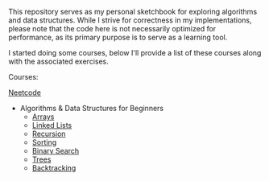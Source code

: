 This repository serves as my personal sketchbook for exploring algorithms and data structures. While I strive for correctness in my implementations, please note that the code here is not necessarily optimized for performance, as its primary purpose is to serve as a learning tool.

I started doing some courses, below I'll provide a list of these courses along with the associated exercises.

Courses: 

[Neetcode](https://neetcode.io/courses)
- Algorithms & Data Structures for Beginners
  - [Arrays](./courses/neetcode/1.Arrays/)
  - [Linked Lists](./courses/neetcode/2.Linked_Lists/)
  - [Recursion](./courses/neetcode/3.Recursion/)
  - [Sorting](./courses/neetcode/4.Sorting/)
  - [Binary Search](./courses/neetcode/5.Binary_Search/)
  - [Trees](./courses/neetcode/6.Trees/)
  - [Backtracking](./courses/neetcode/7.Backtracking/)